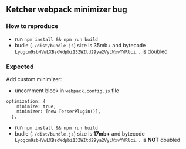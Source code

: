 ## Ketcher webpack minimizer bug

### How to reproduce

- run `npm install && npm run build`
- budle (`./dist/bundle.js`) size is 35mb+ and bytecode `Lyogcm9sbHVwLXBsdWdpbi13ZWItd29ya2VyLWxvYWRlci..` is doubled

### Expected

Add custom minimizer:
- uncomment block in `webpack.config.js` file
```
optimization: {
    minimize: true,
    minimizer: [new TerserPlugin()],
  },
```
- run `npm install && npm run build`
- budle (`./dist/bundle.js`) size is **17mb+** and bytecode `Lyogcm9sbHVwLXBsdWdpbi13ZWItd29ya2VyLWxvYWRlci..` is **NOT** doubled
